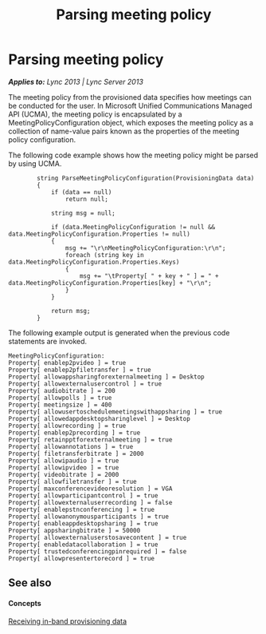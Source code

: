 ﻿---
title: Parsing meeting policy
TOCTitle: Parsing meeting policy
ms:assetid: e1c6d1da-2271-47d1-9628-7b4eb66b42e1
ms:mtpsurl: https://msdn.microsoft.com/en-us/library/Dn454639(v=office.15)
ms:contentKeyID: 57093389
ms.date: 07/24/2014
mtps_version: v=office.15
---

# Parsing meeting policy


_**Applies to:** Lync 2013 | Lync Server 2013_

The meeting policy from the provisioned data specifies how meetings can be conducted for the user. In Microsoft Unified Communications Managed API (UCMA), the meeting policy is encapsulated by a MeetingPolicyConfiguration object, which exposes the meeting policy as a collection of name-value pairs known as the properties of the meeting policy configuration.

The following code example shows how the meeting policy might be parsed by using UCMA.

``` 
        string ParseMeetingPolicyConfiguration(ProvisioningData data)
        {
            if (data == null)
                return null;

            string msg = null;

            if (data.MeetingPolicyConfiguration != null && data.MeetingPolicyConfiguration.Properties != null)
            {
                msg += "\r\nMeetingPolicyConfiguration:\r\n";
                foreach (string key in data.MeetingPolicyConfiguration.Properties.Keys)
                {
                    msg += "\tProperty[ " + key + " ] = " + data.MeetingPolicyConfiguration.Properties[key] + "\r\n";
                }
            }

            return msg;
        }

```

The following example output is generated when the previous code statements are invoked.

    MeetingPolicyConfiguration:
    Property[ enablep2pvideo ] = true
    Property[ enablep2pfiletransfer ] = true
    Property[ allowappsharingforexternalmeeting ] = Desktop
    Property[ allowexternalusercontrol ] = true
    Property[ audiobitrate ] = 200
    Property[ allowpolls ] = true
    Property[ meetingsize ] = 400
    Property[ allowusertoschedulemeetingswithappsharing ] = true
    Property[ allowedappdesktopsharinglevel ] = Desktop
    Property[ allowrecording ] = true
    Property[ enablep2precording ] = true
    Property[ retainpptforexternalmeeting ] = true
    Property[ allowannotations ] = true
    Property[ filetransferbitrate ] = 2000
    Property[ allowipaudio ] = true
    Property[ allowipvideo ] = true
    Property[ videobitrate ] = 2000
    Property[ allowfiletransfer ] = true
    Property[ maxconferencevideoresolution ] = VGA
    Property[ allowparticipantcontrol ] = true
    Property[ allowexternaluserrecording ] = false
    Property[ enablepstnconferencing ] = true
    Property[ allowanonymousparticipants ] = true
    Property[ enableappdesktopsharing ] = true
    Property[ appsharingbitrate ] = 50000
    Property[ allowexternaluserstosavecontent ] = true
    Property[ enabledatacollaboration ] = true
    Property[ trustedconferencingpinrequired ] = false
    Property[ allowpresentertorecord ] = true

## See also

#### Concepts

[Receiving in-band provisioning data](receiving-in-band-provisioning-data.md)

